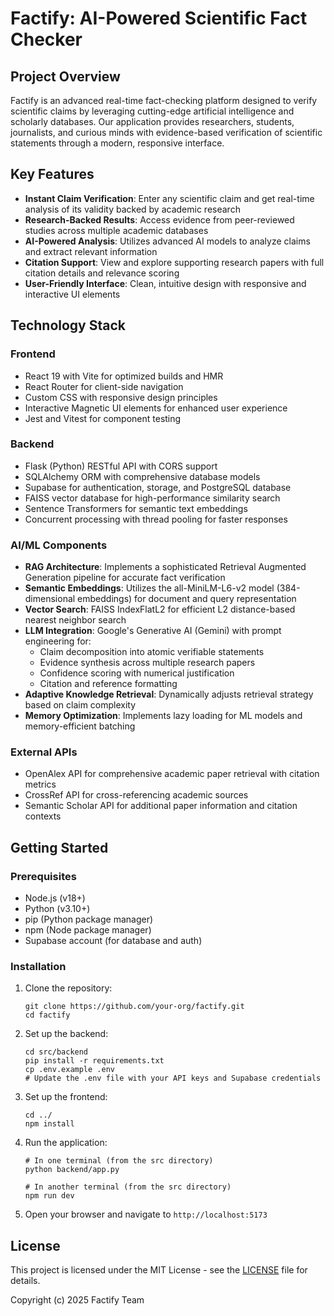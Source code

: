 # Factify: AI-Powered Scientific Fact Checker

## Project Overview

Factify is an advanced real-time fact-checking platform designed to verify scientific claims by leveraging cutting-edge artificial intelligence and scholarly databases. Our application provides researchers, students, journalists, and curious minds with evidence-based verification of scientific statements through a modern, responsive interface.

## Key Features

- **Instant Claim Verification**: Enter any scientific claim and get real-time analysis of its validity backed by academic research
- **Research-Backed Results**: Access evidence from peer-reviewed studies across multiple academic databases
- **AI-Powered Analysis**: Utilizes advanced AI models to analyze claims and extract relevant information
- **Citation Support**: View and explore supporting research papers with full citation details and relevance scoring
- **User-Friendly Interface**: Clean, intuitive design with responsive and interactive UI elements

## Technology Stack

### Frontend
- React 19 with Vite for optimized builds and HMR
- React Router for client-side navigation
- Custom CSS with responsive design principles
- Interactive Magnetic UI elements for enhanced user experience
- Jest and Vitest for component testing

### Backend
- Flask (Python) RESTful API with CORS support
- SQLAlchemy ORM with comprehensive database models
- Supabase for authentication, storage, and PostgreSQL database
- FAISS vector database for high-performance similarity search
- Sentence Transformers for semantic text embeddings
- Concurrent processing with thread pooling for faster responses

### AI/ML Components
- **RAG Architecture**: Implements a sophisticated Retrieval Augmented Generation pipeline for accurate fact verification
- **Semantic Embeddings**: Utilizes the all-MiniLM-L6-v2 model (384-dimensional embeddings) for document and query representation
- **Vector Search**: FAISS IndexFlatL2 for efficient L2 distance-based nearest neighbor search
- **LLM Integration**: Google's Generative AI (Gemini) with prompt engineering for:
  - Claim decomposition into atomic verifiable statements
  - Evidence synthesis across multiple research papers
  - Confidence scoring with numerical justification
  - Citation and reference formatting
- **Adaptive Knowledge Retrieval**: Dynamically adjusts retrieval strategy based on claim complexity
- **Memory Optimization**: Implements lazy loading for ML models and memory-efficient batching

### External APIs
- OpenAlex API for comprehensive academic paper retrieval with citation metrics
- CrossRef API for cross-referencing academic sources
- Semantic Scholar API for additional paper information and citation contexts

## Getting Started

### Prerequisites
- Node.js (v18+)
- Python (v3.10+)
- pip (Python package manager)
- npm (Node package manager)
- Supabase account (for database and auth)

### Installation

1. Clone the repository:
   ```
   git clone https://github.com/your-org/factify.git
   cd factify
   ```

2. Set up the backend:
   ```
   cd src/backend
   pip install -r requirements.txt
   cp .env.example .env
   # Update the .env file with your API keys and Supabase credentials
   ```

3. Set up the frontend:
   ```
   cd ../
   npm install
   ```

4. Run the application:
   ```
   # In one terminal (from the src directory)
   python backend/app.py
   
   # In another terminal (from the src directory)
   npm run dev
   ```

5. Open your browser and navigate to `http://localhost:5173`

## License

This project is licensed under the MIT License - see the [LICENSE](LICENSE) file for details.

Copyright (c) 2025 Factify Team
